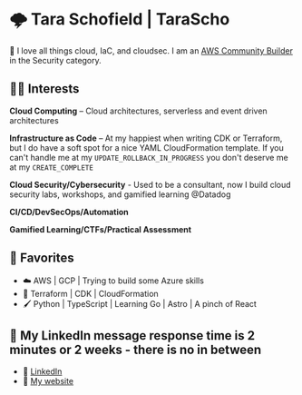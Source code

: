 # 🌩️ Tara Schofield | TaraScho  

👋 I love all things cloud, IaC, and cloudsec. I am an [AWS Community Builder](https://aws.amazon.com/developer/community/community-builders/) in the Security category. 

## 👩‍💻 Interests

**Cloud Computing** – Cloud architectures, serverless and event driven architectures

**Infrastructure as Code** – At my happiest when writing CDK or Terraform, but I do have a soft spot for a nice YAML CloudFormation template. If you can't handle me at my `UPDATE_ROLLBACK_IN_PROGRESS` you don't deserve me at my `CREATE_COMPLETE`

**Cloud Security/Cybersecurity** - Used to be a consultant, now I build cloud security labs, workshops, and gamified learning @Datadog

**CI/CD/DevSecOps/Automation** 

**Gamified Learning/CTFs/Practical Assessment** 

## 🔧 Favorites 

- ☁️ AWS | GCP | Trying to build some Azure skills  
- 📜 Terraform | CDK | CloudFormation
- 🖌️ Python | TypeScript | Learning Go | Astro | A pinch of React

## 💬 My LinkedIn message response time is 2 minutes or 2 weeks - there is no in between

- 💼 [LinkedIn](https://www.linkedin.com/in/tarascho/)
- 🌸 [My website](https://tara.cloud)


